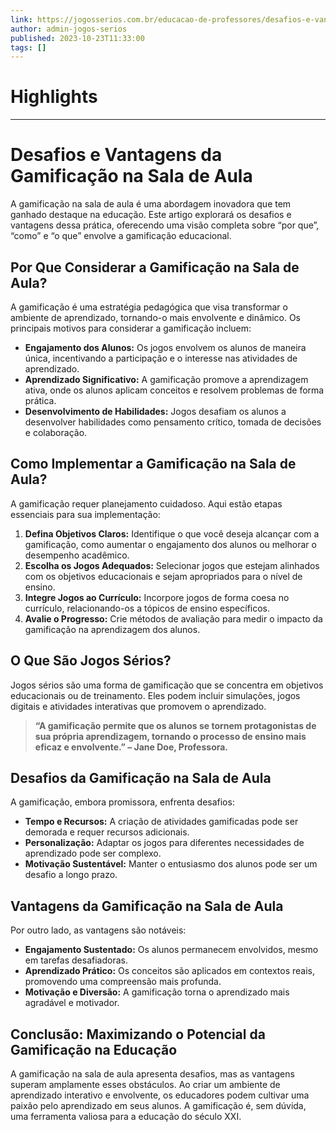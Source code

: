 ```yaml
---
link: https://jogosserios.com.br/educacao-de-professores/desafios-e-vantagens-da-gamificacao-na-sala-de-aula.html
author: admin-jogos-serios
published: 2023-10-23T11:33:00
tags: []
---
```

# Highlights


---
# Desafios e Vantagens da Gamificação na Sala de Aula
A gamificação na sala de aula é uma abordagem inovadora que tem ganhado destaque na educação. Este artigo explorará os desafios e vantagens dessa prática, oferecendo uma visão completa sobre “por que”, “como” e “o que” envolve a gamificação educacional.

## **Por Que Considerar a Gamificação na Sala de Aula?**

A gamificação é uma estratégia pedagógica que visa transformar o ambiente de aprendizado, tornando-o mais envolvente e dinâmico. Os principais motivos para considerar a gamificação incluem:

- **Engajamento dos Alunos:** Os jogos envolvem os alunos de maneira única, incentivando a participação e o interesse nas atividades de aprendizado.
- **Aprendizado Significativo:** A gamificação promove a aprendizagem ativa, onde os alunos aplicam conceitos e resolvem problemas de forma prática.
- **Desenvolvimento de Habilidades:** Jogos desafiam os alunos a desenvolver habilidades como pensamento crítico, tomada de decisões e colaboração.

## **Como Implementar a Gamificação na Sala de Aula?**

A gamificação requer planejamento cuidadoso. Aqui estão etapas essenciais para sua implementação:

1. **Defina Objetivos Claros:** Identifique o que você deseja alcançar com a gamificação, como aumentar o engajamento dos alunos ou melhorar o desempenho acadêmico.
2. **Escolha os Jogos Adequados:** Selecionar jogos que estejam alinhados com os objetivos educacionais e sejam apropriados para o nível de ensino.
3. **Integre Jogos ao Currículo:** Incorpore jogos de forma coesa no currículo, relacionando-os a tópicos de ensino específicos.
4. **Avalie o Progresso:** Crie métodos de avaliação para medir o impacto da gamificação na aprendizagem dos alunos.

## **O Que São Jogos Sérios?**

Jogos sérios são uma forma de gamificação que se concentra em objetivos educacionais ou de treinamento. Eles podem incluir simulações, jogos digitais e atividades interativas que promovem o aprendizado.

> **“A gamificação permite que os alunos se tornem protagonistas de sua própria aprendizagem, tornando o processo de ensino mais eficaz e envolvente.” – Jane Doe, Professora.**

## **Desafios da Gamificação na Sala de Aula**

A gamificação, embora promissora, enfrenta desafios:

- **Tempo e Recursos:** A criação de atividades gamificadas pode ser demorada e requer recursos adicionais.
- **Personalização:** Adaptar os jogos para diferentes necessidades de aprendizado pode ser complexo.
- **Motivação Sustentável:** Manter o entusiasmo dos alunos pode ser um desafio a longo prazo.

## **Vantagens da Gamificação na Sala de Aula**

Por outro lado, as vantagens são notáveis:

- **Engajamento Sustentado:** Os alunos permanecem envolvidos, mesmo em tarefas desafiadoras.
- **Aprendizado Prático:** Os conceitos são aplicados em contextos reais, promovendo uma compreensão mais profunda.
- **Motivação e Diversão:** A gamificação torna o aprendizado mais agradável e motivador.

## **Conclusão: Maximizando o Potencial da Gamificação na Educação**

A gamificação na sala de aula apresenta desafios, mas as vantagens superam amplamente esses obstáculos. Ao criar um ambiente de aprendizado interativo e envolvente, os educadores podem cultivar uma paixão pelo aprendizado em seus alunos. A gamificação é, sem dúvida, uma ferramenta valiosa para a educação do século XXI.
